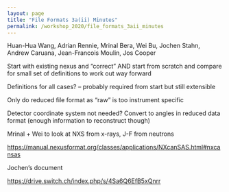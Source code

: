 ```yaml
---
layout: page
title: "File Formats 3a(ii) Minutes"
permalink: /workshop_2020/file_formats_3aii_minutes
---
```


Huan-Hua Wang, Adrian Rennie, Mrinal Bera, Wei Bu, Jochen Stahn, Andrew Caruana, Jean-Francois Moulin, Jos Cooper


Start with existing nexus and “correct” AND start from scratch and compare for small set of definitions to work out way forward

Definitions for all cases? – probably required from start but still extensible

Only do reduced file format as “raw” is too instrument specific

Detector coordinate system not needed? Convert to angles in reduced data format (enough information to reconstruct though)

Mrinal + Wei to look at NXS from x-rays, J-F from neutrons

https://manual.nexusformat.org/classes/applications/NXcanSAS.html#nxcansas

Jochen’s document

https://drive.switch.ch/index.php/s/4Sa6Q6EfB5xQnrr

